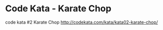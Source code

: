 Code Kata - Karate Chop
==================================
code kata #2 Karate Chop
http://codekata.com/kata/kata02-karate-chop/